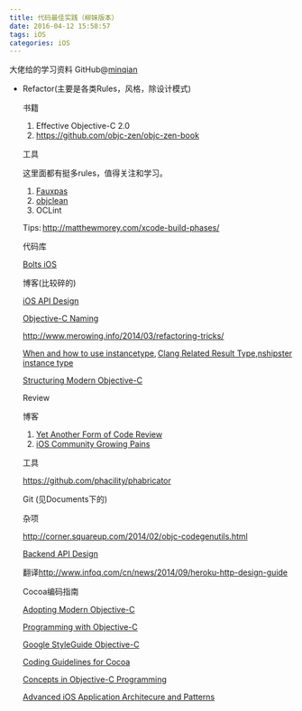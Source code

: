```yaml
---
title: 代码最佳实践（柳妹版本）
date: 2016-04-12 15:58:57
tags: iOS
categories: iOS
---
```

大佬给的学习资料
GitHub@[minqian](https://github.com/liuminqian)
- Refactor(主要是各类Rules，风格，除设计模式) 

  书籍 

  1. Effective Objective-C 2.0 
  2. <https://github.com/objc-zen/objc-zen-book> 

  工具 

  这里面都有挺多rules，值得关注和学习。 

  1. [Fauxpas](http://fauxpasapp.com/) 
  2. [objclean](http://objclean.com/) 
  3. OCLint 

  Tips: <http://matthewmorey.com/xcode-build-phases/> 

  代码库 

  [Bolts iOS](https://github.com/BoltsFramework/Bolts-iOS) 

  博客(比较碎的) 

  [iOS API Design](http://mattgemmell.com/api-design/) 

  [Objective-C Naming](http://blog.xcodev.com/archives/objective-c-naming/) 

  <http://www.merowing.info/2014/03/refactoring-tricks/> 

  [When and how to use instancetype](http://benedictcohen.co.uk/blog/archives/304), [Clang Related Result Type](http://clang.llvm.org/docs/LanguageExtensions.html),[nshipster instance type](http://nshipster.cn/instancetype/) 

  [Structuring Modern Objective-C](http://ashfurrow.com/blog/structuring-modern-objective-c) 

  Review 

  博客 

  1. [Yet Another Form of Code Review](http://blog.bignerdranch.com/4585-yet-another-form-code-review/) 
  2. [iOS Community Growing Pains](http://ashfurrow.com/blog/ios-community-growing-pains) 

  工具 

  <https://github.com/phacility/phabricator> 

  Git (见Documents下的) 

  杂项 

  <http://corner.squareup.com/2014/02/objc-codegenutils.html> 

  [Backend API Design](http://get.jobdeer.com/343.get)  

  翻译<http://www.infoq.com/cn/news/2014/09/heroku-http-design-guide> 

  Cocoa编码指南 

  [Adopting Modern Objective-C](https://developer.apple.com/library/ios/releasenotes/ObjectiveC/ModernizationObjC/AdoptingModernObjective-C/AdoptingModernObjective-C.html#//apple_ref/doc/uid/TP40014150-CH1-SW1) 

  [Programming with Objective-C](https://developer.apple.com/library/ios/documentation/Cocoa/Conceptual/ProgrammingWithObjectiveC/CustomizingExistingClasses/CustomizingExistingClasses.html) 

  [Google StyleGuide Objective-C](http://google-styleguide.googlecode.com/svn/trunk/objcguide.xml?showone=Avoid_Throwing_Exceptions#Avoid_Throwing_Exceptions) 

  [Coding Guidelines for Cocoa](https://developer.apple.com/library/mac/documentation/Cocoa/Conceptual/CodingGuidelines/Articles/NamingMethods.html#//apple_ref/doc/uid/20001282-BCIGIJJF) 

  [Concepts in Objective-C Programming](https://developer.apple.com/library/ios/documentation/General/Conceptual/CocoaEncyclopedia/ClassFactoryMethods/ClassFactoryMethods.html) 

  [Advanced iOS Application Architecure and Patterns](https://developer.apple.com/videos/wwdc/2014/?id=229) 